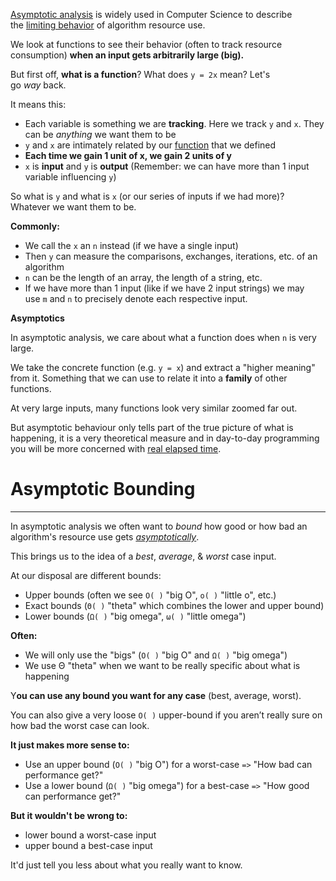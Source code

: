 [Asymptotic analysis](https://en.wikipedia.org/wiki/Asymptotic_analysis) is widely used in Computer Science to describe the [limiting behavior](https://en.wikipedia.org/wiki/Limit_(mathematics)) of algorithm resource use.

We look at functions to see their behavior (often to track resource consumption) **when an input gets arbitrarily large (big).**

But first off, **what is a function**? What does `y = 2x` mean? Let's go _way_ back.

It means this:
 
- Each variable is something we are **tracking**. Here we track `y` and `x`. They can be _anything_ we want them to be
- `y` and `x` are intimately related by our [function](https://en.wikipedia.org/wiki/Function_(mathematics)) that we defined
- **Each time we gain 1 unit of x, we gain 2 units of y**
- `x` is **input** and `y` is **output** (Remember: we can have more than 1 input variable influencing `y`)

So what is `y` and what is `x` (or our series of inputs if we had more)? Whatever we want them to be.

**Commonly:**

- We call the `x` an `n` instead (if we have a single input)
- Then `y` can measure the comparisons, exchanges, iterations, etc. of an algorithm
- `n` can be the length of an array, the length of a string, etc.
- If we have more than 1 input (like if we have 2 input strings) we may use `m` and `n` to precisely denote each respective input.

**Asymptotics**

In asymptotic analysis, we care about what a function does when `n` is very large.

We take the concrete function (e.g. `y = x`) and extract a "higher meaning" from it. Something that we can use to relate it into a **family** of other functions.

At very large inputs, many functions look very similar zoomed far out.

But asymptotic behaviour only tells part of the true picture of what is happening, it is a very theoretical measure and in day-to-day programming you will be more concerned with [real elapsed time](https://en.wikipedia.org/wiki/Elapsed_real_time).


# **Asymptotic Bounding**

---

In asymptotic analysis we often want to _bound_ how good or how bad an algorithm's resource use gets [_asymptotically_](https://en.wikipedia.org/wiki/Asymptotic_analysis).

This brings us to the idea of a _best_, _average_, & _worst_ case input.

At our disposal are different bounds:

- Upper bounds (often we see `O( )` "big O", `o( )` "little o", etc.)
- Exact bounds (`Θ( )` "theta" which combines the lower and upper bound)
- Lower bounds (`Ω( )` "big omega", `ω( )` "little omega")

**Often:**

- We will only use the "bigs" (`O( )` "big O" and `Ω( )` "big omega")
- We use Θ "theta" when we want to be really specific about what is happening

Y**ou can use any bound you want for any case** (best, average, worst).

You can also give a very loose `O( )` upper-bound if you aren’t really sure on how bad the worst case can look.

**It just makes more sense to:**

- Use an upper bound (`O( )` "big O") for a worst-case `=>` "How bad can performance get?"
- Use a lower bound (`Ω( )` "big omega") for a best-case `=>` "How good can performance get?"

**But it wouldn't be wrong to:**

- lower bound a worst-case input
- upper bound a best-case input

It'd just tell you less about what you really want to know.